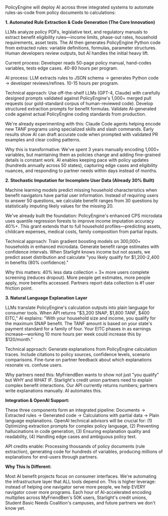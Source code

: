 PolicyEngine will deploy AI across three integrated systems to automate rules-as-code from policy documents to calculations:

**1. Automated Rule Extraction & Code Generation (The Core Innovation)**

LLMs analyze policy PDFs, legislative text, and regulatory manuals to extract benefit eligibility rules—income limits, phase-out rates, household requirements, asset tests. The AI then generates PolicyEngine Python code from extracted rules: variable definitions, formulas, parameter structures. Human developers review outputs, but AI handles the initial heavy lift.

Current process: Developer reads 50-page policy manual, hand-codes variables, tests edge cases. 40-80 hours per program.

AI process: LLM extracts rules to JSON schema → generates Python code → developer reviews/refines. 10-15 hours per program.

Technical approach: Use off-the-shelf LLMs (GPT-4, Claude) with carefully designed prompts validated against PolicyEngine's 1,000+ merged pull requests (our gold-standard corpus of human-reviewed code). Develop structured extraction prompts for benefit formulas. Validate AI-generated code against actual PolicyEngine coding standards from production.

We're already experimenting with this: Claude Code agents helping encode new TANF programs using specialized skills and slash commands. Early results show AI can draft accurate code when prompted with validated PR examples and clear coding patterns.

Why this is transformative: We've spent 3 years manually encoding 1,000+ variables, but maintaining them as policies change and adding fine-grained details is constant work. AI enables keeping pace with policy updates (hundreds annually across 50 states), capturing edge cases and eligibility nuances, and responding to partner needs within days instead of months.

**2. Stochastic Imputation for Incomplete User Data (Already 30% Built)**

Machine learning models predict missing household characteristics when benefit navigators have partial user information. Instead of requiring users to answer 50 questions, we calculate benefit ranges from 30 questions by statistically imputing likely values for the missing 20.

We've already built the foundation: PolicyEngine's enhanced CPS microdata uses quantile regression forests to improve income imputation accuracy 40%+. This grant extends that to full household profiles—predicting assets, childcare expenses, medical costs, family composition from partial inputs.

Technical approach: Train gradient boosting models on 300,000+ households in enhanced microdata. Generate benefit range estimates with confidence intervals. When Starlight knows income but not assets, we predict asset distribution and calculate "you likely qualify for $1,200-2,400 in benefits (80% confidence)."

Why this matters: 40% less data collection = 3× more users complete screening (reduces dropout). More people get estimates, more people apply, more benefits accessed. Partners report data collection is #1 user friction point.

**3. Natural Language Explanation Layer**

LLMs translate PolicyEngine's calculation outputs into plain language for consumer tools. When API returns "$3,200 SNAP, $1,800 TANF, $400 EITC," AI explains: "With your household size and income, you qualify for the maximum SNAP benefit. The TANF amount is based on your state's payment standard for a family of four. Your EITC phases in as earnings increase—working 10 more hours per week could increase this by $120/month."

Technical approach: Generate explanations from PolicyEngine calculation traces. Include citations to policy sources, confidence levels, scenario comparisons. Fine-tune on partner feedback about which explanations resonate vs. confuse users.

Why partners need this: MyFriendBen wants to show not just "you qualify" but WHY and WHAT IF. Starlight's credit union partners need to explain complex benefit interactions. Our API currently returns numbers; partners write explanations manually. AI automates this.

**Integration & OpenAI Support:**

These three components form an integrated pipeline: Documents → Extracted rules → Generated code → Calculations with partial data → Plain language explanations. OpenAI technical advisors will be crucial for: (1) Optimizing extraction prompts for complex policy language, (2) Preventing hallucinations in code generation, (3) Ensuring explanation quality and readability, (4) Handling edge cases and ambiguous policy text.

API credits enable: Processing thousands of policy documents (rule extraction), generating code for hundreds of variables, producing millions of explanations for end-users through partners.

**Why This Is Different:**

Most AI benefit projects focus on consumer interfaces. We're automating the infrastructure layer that ALL tools depend on. This is higher leverage: instead of helping one navigator serve more people, we help EVERY navigator cover more programs. Each hour of AI-accelerated encoding multiplies across MyFriendBen's 50K users, Starlight's credit unions, Student Basic Needs Coalition's campuses, and future partners we don't know yet.
